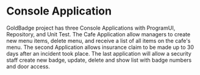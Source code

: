 # Console Application 
GoldBadge project has three Console Applications with ProgramUI, Repository, and Unit Test. The Cafe Application allow managers to create new menu items, delete menu, and receive a list of all items on the cafe's menu. The second Application allows insurance claim to be made up to 30 days after an incident took place. The last application will allow a security staff create new badge, update, delete and show list with badge numbers and door access.
